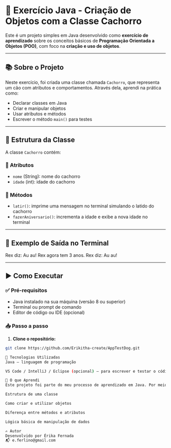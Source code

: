 # 🐶 Exercício Java - Criação de Objetos com a Classe Cachorro

Este é um projeto simples em Java desenvolvido como **exercício de aprendizado** sobre os conceitos básicos de **Programação Orientada a Objetos (POO)**, com foco na **criação e uso de objetos**.

---

## 📚 Sobre o Projeto

Neste exercício, foi criada uma classe chamada `Cachorro`, que representa um cão com atributos e comportamentos. Através dela, aprendi na prática como:

- Declarar classes em Java
- Criar e manipular objetos
- Usar atributos e métodos
- Escrever o método `main()` para testes

---

## 🧱 Estrutura da Classe

A classe `Cachorro` contém:

### 🔸 Atributos
- `nome` (String): nome do cachorro
- `idade` (int): idade do cachorro

### 🔸 Métodos
- `latir()`: imprime uma mensagem no terminal simulando o latido do cachorro
- `fazerAniversario()`: incrementa a idade e exibe a nova idade no terminal

---

## 🧪 Exemplo de Saída no Terminal

Rex diz: Au au!
Rex agora tem 3 anos.
Rex diz: Au au!

---

## ▶️ Como Executar

### ✅ Pré-requisitos

- Java instalado na sua máquina (versão 8 ou superior)
- Terminal ou prompt de comando
- Editor de código ou IDE (opcional)

### 📥 Passo a passo

1. **Clone o repositório:**

```bash
git clone https://github.com/Erikitha-create/AppTestDog.git

🚀 Tecnologias Utilizadas
Java — linguagem de programação

VS Code / IntelliJ / Eclipse (opcional) — para escrever e testar o código

🧠 O que Aprendi
Este projeto foi parte do meu processo de aprendizado em Java. Por meio dele, reforcei os conceitos fundamentais da Programação Orientada a Objetos, incluindo:

Estrutura de uma classe

Como criar e utilizar objetos

Diferença entre métodos e atributos

Lógica básica de manipulação de dados

✍️ Autor
Desenvolvido por Érika Fernada
📬 e.ferlino@gmail.com
